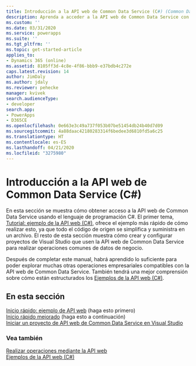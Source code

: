 ```yaml
---
title: Introducción a la API web de Common Data Service (C#) (Common Data Service)| Microsoft Docs
description: Aprenda a acceder a la API web de Common Data Service con lenguaje de programación de Microsoft Visual C#
ms.custom: ''
ms.date: 03/31/2020
ms.service: powerapps
ms.suite: ''
ms.tgt_pltfrm: ''
ms.topic: get-started-article
applies_to:
- Dynamics 365 (online)
ms.assetid: 8105ff3d-4c8e-4f86-bbb9-e37bdb4c272e
caps.latest.revision: 14
author: JimDaly
ms.author: jdaly
ms.reviewer: pehecke
manager: kvivek
search.audienceType:
- developer
search.app:
- PowerApps
- D365CE
ms.openlocfilehash: 0e663e3c49a737f053b07be51454db24b40d7d09
ms.sourcegitcommit: 4a88daac42180283314f6bedee3d6810fd5a6c25
ms.translationtype: HT
ms.contentlocale: es-ES
ms.lasthandoff: 04/21/2020
ms.locfileid: "3275980"
---
```

# <a name="get-started-with-common-data-service-web-api-c"></a>Introducción a la API web de Common Data Service (C#)

En esta sección se muestra cómo obtener acceso a la API web de Common Data Service usando el lenguaje de programación C#. El primer tema, [Tutorial: ejemplo de la API web (C#)](quick-start-console-app-csharp.md), ofrece el ejemplo más rápido de cómo realizar esto, ya que todo el código de origen se simplifica y suministra en un archivo. El resto de esta sección muestra cómo crear y configurar proyectos de Visual Studio que usen la API web de Common Data Service para realizar operaciones comunes de datos de negocio.  
  
Después de completar este manual, habrá aprendido lo suficiente para poder explorar muchas otras operaciones empresariales compatibles con la API web de Common Data Service.   También tendrá una mejor comprensión sobre cómo están estructurados los [Ejemplos de la API web (C#)](web-api-samples-csharp.md).  
  
## <a name="in-this-section"></a>En esta sección

[Inicio rápido: ejemplo de API web](quick-start-console-app-csharp.md) (haga esto primero)  
[Inicio rápido mejorado](enhanced-quick-start.md) (haga esto a continuación)  
[Iniciar un proyecto de API web de Common Data Service en Visual Studio](start-web-api-project-visual-studio-csharp.md)

### <a name="see-also"></a>Vea también
  
[Realizar operaciones mediante la API web](perform-operations-web-api.md)<br />
[Ejemplos de la API web (C#)](web-api-samples-csharp.md)
